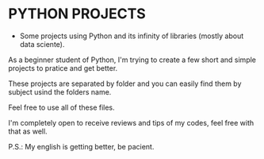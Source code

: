 # PYTHON PROJECTS
- Some projects using Python and its infinity of libraries (mostly about data sciente).


As a beginner student of Python, I'm trying to create a few short and simple projects to pratice and get better.

These projects are separated by folder and you can easily find them by subject usind the folders name.

Feel free to use all of these files.

I'm completely open to receive reviews and tips of my codes, feel free with that as well.

P.S.: My english is getting better, be pacient.
